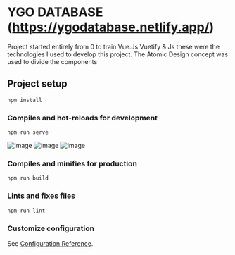 # YGO DATABASE (https://ygodatabase.netlify.app/)

Project started entirely from 0 to train Vue.Js Vuetify & Js these were the technologies I used to develop this project. The Atomic Design concept was used to divide the components

## Project setup
```
npm install
```

### Compiles and hot-reloads for development
```
npm run serve
```

![image](https://user-images.githubusercontent.com/62224609/163194848-645f14a5-c1ef-423f-8d43-914e9146ff8d.png)
![image](https://user-images.githubusercontent.com/62224609/163194986-b7c41c22-2e6a-4d06-8cd0-cbc7e9398447.png)
![image](https://user-images.githubusercontent.com/62224609/163195971-012ccd1a-6ab7-4c00-aef9-bc8b39543e7a.png)




### Compiles and minifies for production
```
npm run build
```

### Lints and fixes files
```
npm run lint
```

### Customize configuration
See [Configuration Reference](https://cli.vuejs.org/config/).


